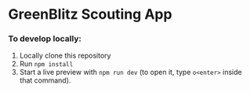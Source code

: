 # GreenBlitz Scouting App

### To develop locally:
1. Locally clone this repository
2. Run `npm install`
3. Start a live preview with `npm run dev` (to open it, type `o<enter>` inside that command).

